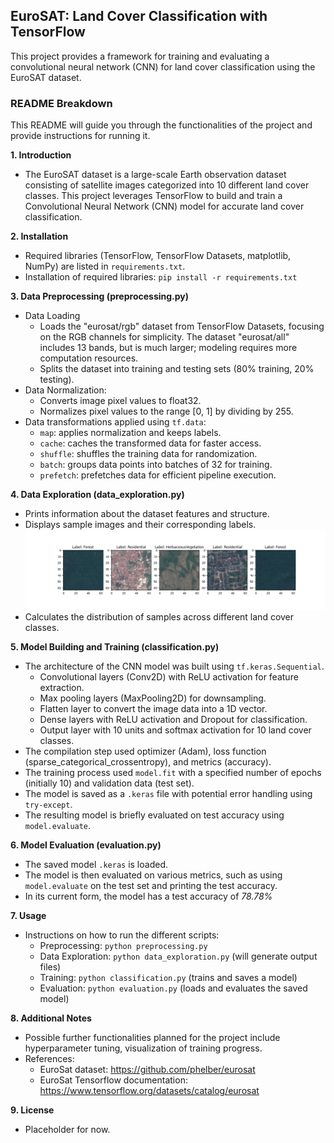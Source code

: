 ## EuroSAT: Land Cover Classification with TensorFlow

This project provides a framework for training and evaluating a convolutional neural network (CNN) for land cover classification using the EuroSAT dataset. 

### README Breakdown

This README will guide you through the functionalities of the project and provide instructions for running it.

**1. Introduction**

* The EuroSAT dataset is a large-scale Earth observation dataset consisting of satellite images categorized into 10 different land cover classes. This project leverages TensorFlow to build and train a Convolutional Neural Network (CNN) model for accurate land cover classification.

**2. Installation**

* Required libraries (TensorFlow, TensorFlow Datasets, matplotlib, NumPy) are listed in `requirements.txt`.
* Installation of required libraries: `pip install -r requirements.txt`

**3. Data Preprocessing (preprocessing.py)**

* Data Loading
    * Loads the "eurosat/rgb" dataset from TensorFlow Datasets, focusing on the RGB channels for simplicity. The dataset "eurosat/all" includes 13 bands, but is much larger; modeling requires more computation resources.
    * Splits the dataset into training and testing sets (80% training, 20% testing).
* Data Normalization:
    * Converts image pixel values to float32.
    * Normalizes pixel values to the range [0, 1] by dividing by 255.
* Data transformations applied using `tf.data`:
    * `map`: applies normalization and keeps labels.
    * `cache`: caches the transformed data for faster access.
    * `shuffle`: shuffles the training data for randomization.
    * `batch`: groups data points into batches of 32 for training.
    * `prefetch`: prefetches data for efficient pipeline execution.

**4. Data Exploration (data_exploration.py)**

* Prints information about the dataset features and structure.
* Displays sample images and their corresponding labels.
![Sample Images](example_figures.png)
* Calculates the distribution of samples across different land cover classes.

**5. Model Building and Training (classification.py)**

* The architecture of the CNN model was built using `tf.keras.Sequential`.
    * Convolutional layers (Conv2D) with ReLU activation for feature extraction.
    * Max pooling layers (MaxPooling2D) for downsampling.
    * Flatten layer to convert the image data into a 1D vector.
    * Dense layers with ReLU activation and Dropout for classification.
    * Output layer with 10 units and softmax activation for 10 land cover classes.
* The compilation step used optimizer (Adam), loss function (sparse_categorical_crossentropy), and metrics (accuracy).
* The training process used `model.fit` with a specified number of epochs (initially 10) and validation data (test set).
* The model is saved as a `.keras` file with potential error handling using `try-except`.
* The resulting model is briefly evaluated on test accuracy using `model.evaluate`.

**6. Model Evaluation (evaluation.py)**

* The saved model `.keras` is loaded.
* The model is then evaluated on various metrics, such as using `model.evaluate` on the test set and printing the test accuracy.
* In its current form, the model has a test accuracy of *78.78%*

**7. Usage**

* Instructions on how to run the different scripts:
    * Preprocessing: `python preprocessing.py`
    * Data Exploration: `python data_exploration.py` (will generate output files)
    * Training: `python classification.py` (trains and saves a model)
    * Evaluation: `python evaluation.py` (loads and evaluates the saved model)

**8. Additional Notes**

* Possible further functionalities planned for the project include hyperparameter tuning, visualization of training progress.
* References:
    * EuroSat dataset: https://github.com/phelber/eurosat
    * EuroSat Tensorflow documentation: https://www.tensorflow.org/datasets/catalog/eurosat 

**9. License**

* Placeholder for now.